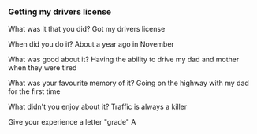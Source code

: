 ### Getting my drivers license 

What was it that you did?
Got my drivers license 

When did you do it?
About a year ago in November

What was good about it?
Having the ability to drive my dad and mother when they were tired

What was your favourite memory of it?
Going on the highway with my dad for the first time

What didn't you enjoy about it?
Traffic is always a killer

Give your experience a letter "grade"
A